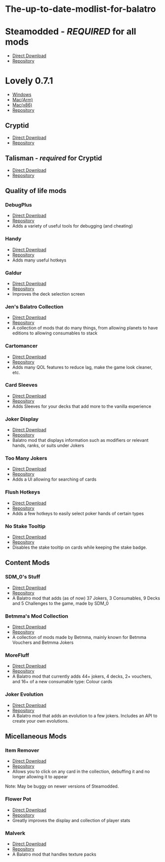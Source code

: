 # The-up-to-date-modlist-for-balatro
# Steamodded - ***REQUIRED*** for all mods
- [Direct Download](https://github.com/Steamodded/smods/archive/refs/heads/main.zip)
- [Repository](https://github.com/Steamodded/smods)

# Lovely 0.7.1
- [Windows](https://github.com/ethangreen-dev/lovely-injector/releases/download/v0.7.1/lovely-x86_64-pc-windows-msvc.zip)
- [Mac(Arm)](https://github.com/ethangreen-dev/lovely-injector/releases/download/v0.7.1/lovely-aarch64-apple-darwin.tar.gz)
- [Mac(x86)](https://github.com/ethangreen-dev/lovely-injector/releases/download/v0.7.1/lovely-x86_64-apple-darwin.tar.gz)
- [Repository](https://github.com/ethangreen-dev/lovely-injector)

## Cryptid
- [Direct Download](https://github.com/MathIsFun0/Cryptid/archive/refs/heads/main.zip)
- [Repository](https://github.com/MathIsFun0/Cryptid)
## Talisman - ***required*** for Cryptid
- [Direct Download](https://github.com/MathIsFun0/Talisman/archive/refs/heads/main.zip)
- [Repository](https://github.com/MathIsFun0/Talisman)

## Quality of life mods

### DebugPlus
- [Direct Download](https://github.com/WilsontheWolf/DebugPlus/archive/refs/heads/master.zip)
- [Repository](https://github.com/WilsontheWolf/DebugPlus)
- Adds a variety of useful tools for debugging (and cheating)

### Handy
- [Direct Download](https://github.com/SleepyG11/HandyBalatro/archive/refs/heads/main.zip)
- [Repository](https://github.com/SleepyG11/HandyBalatro)
- Adds many useful hotkeys

### Galdur
- [Direct Download](https://github.com/Eremel/Galdur/archive/refs/heads/master.zip)
- [Repository](https://github.com/Eremel/Galdur)
- Improves the deck selection screen

### Jen's Balatro Collection
- [Direct Download](https://github.com/jenwalter666/JensBalatroCollection/archive/refs/heads/main.zip)
- [Repository](https://github.com/jenwalter666/JensBalatroCollection)
- A collection of mods that do many things, from allowing planets to have editions to allowing consumables to stack

### Cartomancer
- [Direct Download](https://github.com/stupxd/Cartomancer/archive/refs/heads/main.zip)
- [Repository](https://github.com/stupxd/Cartomancer)
- Adds many QOL features to reduce lag, make the game look cleaner, etc.

### Card Sleeves
- [Direct Download](https://github.com/larswijn/CardSleeves/archive/refs/heads/main.zip)
- [Repository](https://github.com/larswijn/CardSleeves)
- Adds Sleeves for your decks that add more to the vanilla experience

### Joker Display
- [Direct Download](https://github.com/nh6574/JokerDisplay/archive/refs/heads/main.zip)
- [Repository](https://github.com/nh6574/JokerDisplay)
- Balatro mod that displays information such as modifiers or relevant hands, ranks, or suits under Jokers

### Too Many Jokers
- [Direct Download](https://github.com/cg-223/toomanyjokers/archive/refs/heads/main.zip)
- [Repository](https://github.com/cg-223/toomanyjokers)
- Adds a UI allowing for searching of cards

### Flush Hotkeys
- [Direct Download](https://github.com/Agoraaa/FlushHotkeys/archive/refs/heads/main.zip)
- [Repository](https://github.com/Agoraaa/FlushHotkeys)
- Adds a few hotkeys to easily select poker hands of certain types

### No Stake Tooltip
- [Direct Download](https://github.com/SDM0/No-Stake-Tooltip/archive/refs/heads/main.zip)
- [Repository](https://github.com/SDM0/No-Stake-Tooltip)
- Disables the stake tooltip on cards while keeping the stake badge.

## Content Mods

### SDM_0's Stuff
- [Direct Download](https://github.com/SDM0/SDM_0-s-Stuff/archive/refs/heads/main.zip)
- [Repository](https://github.com/SDM0/SDM_0-s-Stuff)
- A Balatro mod that adds (as of now) 37 Jokers, 3 Consumables, 9 Decks and 5 Challenges to the game, made by SDM_0

### Betmma's Mod Collection
- [Direct Download](https://github.com/betmma/my_balatro_mods/archive/refs/heads/main.zip)
- [Repository](https://github.com/betmma/my_balatro_mods)
- A collection of mods made by Betmma, mainly known for Betmma Vouchers and Betmma Jokers

### MoreFluff
- [Direct Download](https://github.com/notmario/MoreFluff/archive/refs/heads/main.zip)
- [Repository](https://github.com/notmario/MoreFluff)
- A Balatro mod that currently adds 44+ jokers, 4 decks, 2+ vouchers, and 16+ of a new consumable type: Colour cards

### Joker Evolution
- [Direct Download](https://github.com/SDM0/Joker-Evolution/archive/refs/heads/main.zip)
- [Repository](https://github.com/SDM0/Joker-Evolution)
- A Balatro mod that adds an evolution to a few jokers. Includes an API to create your own evolutions.

## Micellaneous Mods

### Item Remover
- [Direct Download](https://github.com/art-muncher/Item-Remover/archive/refs/heads/main.zip)
- [Repository](https://github.com/art-muncher/Item-Remover)
- Allows you to click on any card in the collection, debuffing it and no longer allowing it to appear

Note: May be buggy on newer versions of Steamodded.

### Flower Pot
- [Direct Download](https://github.com/GauntletGames-2086/Flower-Pot/archive/refs/heads/main.zip)
- [Repository](https://github.com/GauntletGames-2086/Flower-Pot)
- Greatly improves the display and collection of player stats

### Malverk
- [Direct Download](https://github.com/Eremel/Malverk/archive/refs/heads/main.zip)
- [Repository](https://github.com/Eremel/Malverk)
- A Balatro mod that handles texture packs
